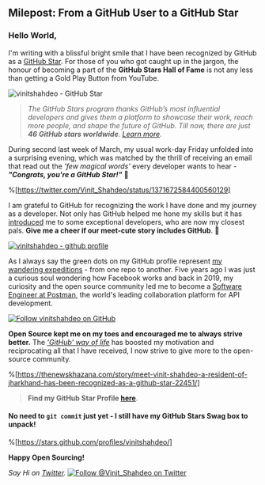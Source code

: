 ## Milepost: From a GitHub User to a GitHub Star

### Hello World,

I'm writing with a blissful bright smile that I have been recognized by GitHub as a [GitHub Star](https://stars.github.com/profiles/vinitshahdeo). For those of you who got caught up in the jargon, the honour of becoming a part of the **GitHub Stars Hall of Fame** is not any less than getting a Gold Play Button from YouTube.

![vinitshahdeo - GitHub Star](https://dev-to-uploads.s3.amazonaws.com/uploads/articles/50yqnp8q8khz0x750n0m.png)

> _The GitHub Stars program thanks GitHub’s most influential developers and gives them a platform to showcase their work, reach more people, and shape the future of GitHub. Till now, there are just **46 GitHub stars worldwide**. [Learn more](https://stars.github.com/program/)._

During second last week of March, my usual work-day Friday unfolded into a surprising evening, which was matched by the thrill of receiving an email that read out the *'few magical words'* every developer wants to hear - ***"Congrats, you're a GitHub Star!"*** 🌟

%[https://twitter.com/Vinit_Shahdeo/status/1371672584400560129]

I am grateful to GitHub for recognizing the work I have done and my journey as a developer. Not only has GitHub helped me hone my skills but it has [introduced](https://github.com/vinitshahdeo/vinitshahdeo/discussions/1) me to some exceptional developers, who are now my closest pals. **Give me a cheer if our meet-cute story includes GitHub**. 🍻

[![vinitshahdeo - github profile](https://dev-to-uploads.s3.amazonaws.com/uploads/articles/pvtxuccsch15qg6kbc03.png)](https://github.com/vinitshahdeo)

As I always say the green dots on my GitHub profile represent [my wandering expeditions](https://dev.to/vinitshahdeo/my-journey-from-0-to-1k-followers-on-github-1n6h) - from one repo to another. Five years ago I was just a curious soul wondering how Facebook works and back in 2019, my curiosity and the open source community led me to become a [Software Engineer at Postman](https://medium.com/@vinitshahdeo/software-engineering-internship-experience-at-postman-182df16ef33f), the world's leading collaboration platform for API development.

[![Follow vinitshahdeo on GitHub](https://img.shields.io/github/followers/vinitshahdeo.svg?label=Follow%20@vinitshahdeo&logo=github)](https://github.com/vinitshahdeo/)

**Open Source kept me on my toes and encouraged me to always strive better.** The *['GitHub' way of life](https://www.opensourceforu.com/2020/07/if-you-are-a-techie-your-home-page-should-be-github-not-instagram/)* has boosted my motivation and reciprocating all that I have received, I now strive to give more to the open-source community.

%[https://thenewskhazana.com/story/meet-vinit-shahdeo-a-resident-of-jharkhand-has-been-recognized-as-a-github-star-22451/]

> **Find my GitHub Star Profile [here](https://stars.github.com/profiles/vinitshahdeo/)**.

#### No need to **`git commit`** just yet - I still have my GitHub Stars Swag box to unpack!

%[https://stars.github.com/profiles/vinitshahdeo/]

**Happy Open Sourcing!**

*Say Hi on [Twitter](https://twitter.com/Vinit_Shahdeo).*
[![Follow @Vinit_Shahdeo on Twitter](https://img.shields.io/twitter/follow/Vinit_Shahdeo?style=social)](https://twitter.com/Vinit_Shahdeo) 

